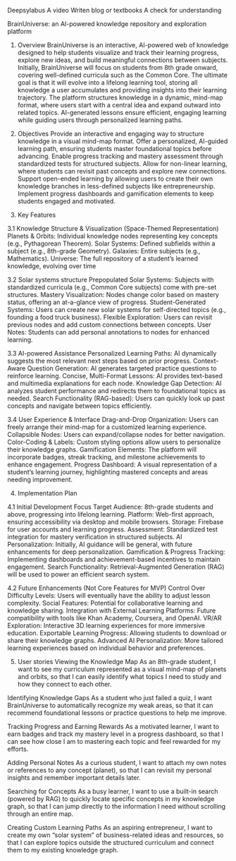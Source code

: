 Deepsylabus
    A video
    Writen blog or textbooks
    A check for understanding

BrainUniverse: an AI-powered knowledge repository and exploration platform

1. Overview
BrainUniverse is an interactive, AI-powered web of knowledge designed to help students visualize and track their learning progress, explore new ideas, and build meaningful connections between subjects.
Initially, BrainUniverse will focus on students from 8th grade onward, covering well-defined curricula such as the Common Core. The ultimate goal is that it will evolve into a lifelong learning tool, storing all knowledge a user accumulates and providing insights into their learning trajectory.
The platform structures knowledge in a dynamic, mind-map format, where users start with a central idea and expand outward into related topics. AI-generated lessons ensure efficient, engaging learning while guiding users through personalized learning paths.

2. Objectives
Provide an interactive and engaging way to structure knowledge in a visual mind-map format.
Offer a personalized, AI-guided learning path, ensuring students master foundational topics before advancing.
Enable progress tracking and mastery assessment through standardized tests for structured subjects.
Allow for non-linear learning, where students can revisit past concepts and explore new connections.
Support open-ended learning by allowing users to create their own knowledge branches in less-defined subjects like entrepreneurship.
Implement progress dashboards and gamification elements to keep students engaged and motivated.

3. Key Features

3.1 Knowledge Structure & Visualization (Space-Themed Representation)
Planets & Orbits: Individual knowledge nodes representing key concepts (e.g., Pythagorean Theorem).
Solar Systems: Defined subfields within a subject (e.g., 8th-grade Geometry).
Galaxies: Entire subjects (e.g., Mathematics).
Universe: The full repository of a student’s learned knowledge, evolving over time

3.2 Solar systems structure
Prepopulated Solar Systems: Subjects with standardized curricula (e.g., Common Core subjects) come with pre-set structures.
Mastery Visualization: Nodes change color based on mastery status, offering an at-a-glance view of progress.
Student-Generated Systems: Users can create new solar systems for self-directed topics (e.g., founding a food truck business).
Flexible Exploration: Users can revisit previous nodes and add custom connections between concepts.
User Notes: Students can add personal annotations to nodes for enhanced learning.

3.3 AI-powered Assistance
Personalized Learning Paths: AI dynamically suggests the most relevant next steps based on prior progress.
Context-Aware Question Generation: AI generates targeted practice questions to reinforce learning.
Concise, Multi-Format Lessons: AI provides text-based and multimedia explanations for each node.
Knowledge Gap Detection: AI analyzes student performance and redirects them to foundational topics as needed.
Search Functionality (RAG-based): Users can quickly look up past concepts and navigate between topics efficiently.

3.4 User Experience & Interface
Drag-and-Drop Organization: Users can freely arrange their mind-map for a customized learning experience.
Collapsible Nodes: Users can expand/collapse nodes for better navigation.
Color-Coding & Labels: Custom styling options allow users to personalize their knowledge graphs.
Gamification Elements: The platform will incorporate badges, streak tracking, and milestone achievements to enhance engagement.
Progress Dashboard: A visual representation of a student’s learning journey, highlighting mastered concepts and areas needing improvement.

4. Implementation Plan

4.1 Initial Development Focus
Target Audience: 8th-grade students and above, progressing into lifelong learning.
Platform: Web-first approach, ensuring accessibility via desktop and mobile browsers.
Storage: Firebase for user accounts and learning progress.
Assessment: Standardized test integration for mastery verification in structured subjects.
AI Personalization: Initially, AI guidance will be general, with future enhancements for deep personalization.
Gamification & Progress Tracking: Implementing dashboards and achievement-based incentives to maintain engagement.
Search Functionality: Retrieval-Augmented Generation (RAG) will be used to power an efficient search system.

4.2 Future Enhancements (Not Core Features for MVP)
Control Over Difficulty Levels: Users will eventually have the ability to adjust lesson complexity.
Social Features: Potential for collaborative learning and knowledge sharing.
Integration with External Learning Platforms: Future compatibility with tools like Khan Academy, Coursera, and OpenAI.
VR/AR Exploration: Interactive 3D learning experiences for more immersive education.
Exportable Learning Progress: Allowing students to download or share their knowledge graphs.
Advanced AI Personalization: More tailored learning experiences based on individual behavior and preferences.

 5. User stories
Viewing the Knowledge Map
As an 8th-grade student, I want to see my curriculum represented as a visual mind-map of planets and orbits, so that I can easily identify what topics I need to study and how they connect to each other.

Identifying Knowledge Gaps
As a student who just failed a quiz, I want BrainUniverse to automatically recognize my weak areas, so that it can recommend foundational lessons or practice questions to help me improve.

Tracking Progress and Earning Rewards
As a motivated learner, I want to earn badges and track my mastery level in a progress dashboard, so that I can see how close I am to mastering each topic and feel rewarded for my efforts.

Adding Personal Notes
As a curious student, I want to attach my own notes or references to any concept (planet), so that I can revisit my personal insights and remember important details later.

Searching for Concepts
As a busy learner, I want to use a built-in search (powered by RAG) to quickly locate specific concepts in my knowledge graph, so that I can jump directly to the information I need without scrolling through an entire map.

Creating Custom Learning Paths
As an aspiring entrepreneur, I want to create my own “solar system” of business-related ideas and resources, so that I can explore topics outside the structured curriculum and connect them to my existing knowledge graph.